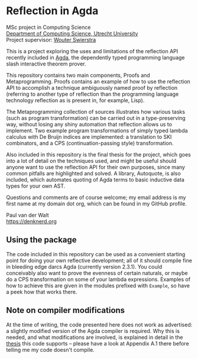 Reflection in Agda
==================
MSc project in Computing Science  
[Department of Computing Science, Utrecht University](http://www.cs.uu.nl)  
Project supervisor: [Wouter Swierstra](http://www.staff.science.uu.nl/~swier004/)

This is a project exploring the uses and limitations of the reflection API recently included in [Agda](http://wiki.portal.chalmers.se/agda/), the dependently typed programming language slash interactive theorem prover.

This repository contains two main components, Proofs and Metaprogramming. Proofs contains an example of how to use the reflection API to accomplish a technique ambiguously named proof by reflection (referring to another type of reflection than the programming language technology reflection as is present in, for example, Lisp).

The Metaprogramming collection of sources illustrates how various tasks (such as program transformation) can be carried out in a type-preserving way, without losing any shiny automation that reflection allows us to implement. Two example  program transformations of simply typed lambda calculus with De Bruijn indices are implemented: a translation to SKI combinators, and a CPS (continuation-passing style) transformation.

Also included in this repository is the final thesis for the project, which goes into a lot of detail on the techniques used, and might be useful should anyone want to use the reflection API for their own purposes, since many common pitfalls are highlighted and solved. A library, Autoquote, is also included, which automates quoting of Agda terms to basic inductive data types for your own AST.

Questions and comments are of course welcome; my email address is my first name at my domain dot org, which can be found in my GitHub profile.

Paul van der Walt  
https://denknerd.org

Using the package
-----------------

The code included in this repository can be used as a convenient starting point for doing your own reflective development; all of it should compile fine in bleeding edge darcs Agda (currently version 2.3.1). You could conceivably also want to prove the evenness of certain naturals, or maybe do a CPS transformation on some of your lambda expressions. Examples of how to achieve this are given in the modules prefixed with `Example`, so have a peek how that works there.

Note on compiler modifications
------------------------------

At the time of writing, the code presented here does not work as advertised: a slightly modified version of the Agda compiler is required. Why this is needed, and what modifications are involved, is explained in detail in the [thesis](https://github.com/toothbrush/reflection-proofs/downloads) this code supports – please have a look at Appendix A.1 there before telling me my code doesn't compile.